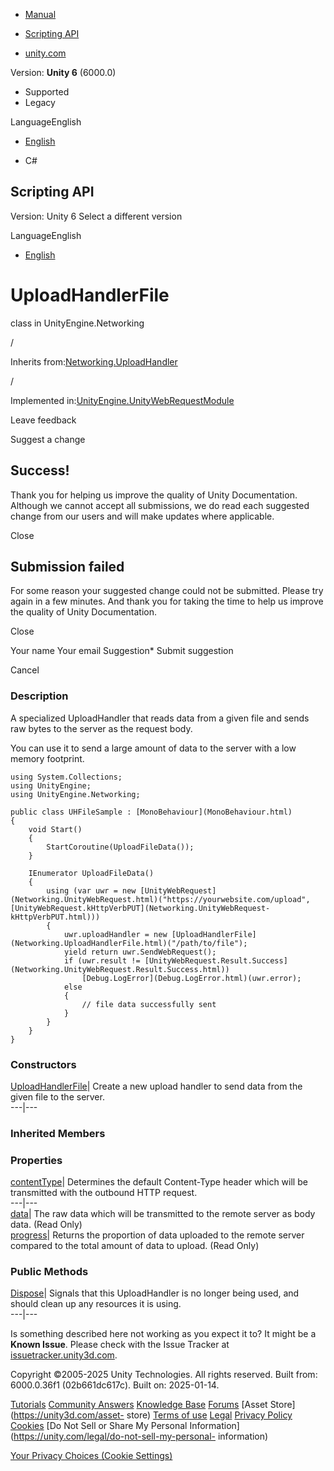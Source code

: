 [ ]()

  * [Manual](../Manual/index.html)
  * [Scripting API](../ScriptReference/index.html)

  * [unity.com](https://unity.com/)

Version: **Unity 6** (6000.0)

  * Supported
  * Legacy

LanguageEnglish

  * [English]()

  * C#

[ ](https://docs.unity3d.com)

## Scripting API

Version: Unity 6 Select a different version

LanguageEnglish

  * [English]()

# UploadHandlerFile

class in UnityEngine.Networking

/

Inherits from:[Networking.UploadHandler](Networking.UploadHandler.html)

/

Implemented
in:[UnityEngine.UnityWebRequestModule](UnityEngine.UnityWebRequestModule.html)

Leave feedback

Suggest a change

## Success!

Thank you for helping us improve the quality of Unity Documentation. Although
we cannot accept all submissions, we do read each suggested change from our
users and will make updates where applicable.

Close

## Submission failed

For some reason your suggested change could not be submitted. Please <a>try
again</a> in a few minutes. And thank you for taking the time to help us
improve the quality of Unity Documentation.

Close

Your name Your email Suggestion* Submit suggestion

Cancel

[ ]()

### Description

A specialized UploadHandler that reads data from a given file and sends raw
bytes to the server as the request body.

You can use it to send a large amount of data to the server with a low memory
footprint.

    
    
    using System.Collections;
    using UnityEngine;
    using UnityEngine.Networking;  
      
    public class UHFileSample : [MonoBehaviour](MonoBehaviour.html)
    {
        void Start()
        {
            StartCoroutine(UploadFileData());
        }  
      
        IEnumerator UploadFileData()
        {
            using (var uwr = new [UnityWebRequest](Networking.UnityWebRequest.html)("https://yourwebsite.com/upload", [UnityWebRequest.kHttpVerbPUT](Networking.UnityWebRequest-kHttpVerbPUT.html)))
            {
                uwr.uploadHandler = new [UploadHandlerFile](Networking.UploadHandlerFile.html)("/path/to/file");
                yield return uwr.SendWebRequest();
                if (uwr.result != [UnityWebRequest.Result.Success](Networking.UnityWebRequest.Result.Success.html))
                    [Debug.LogError](Debug.LogError.html)(uwr.error);
                else
                {
                    // file data successfully sent
                }
            }
        }
    }
    

### Constructors

[UploadHandlerFile](Networking.UploadHandlerFile-ctor.html)| Create a new
upload handler to send data from the given file to the server.  
---|---  
  
### Inherited Members

### Properties

[contentType](Networking.UploadHandler-contentType.html)| Determines the
default Content-Type header which will be transmitted with the outbound HTTP
request.  
---|---  
[data](Networking.UploadHandler-data.html)| The raw data which will be
transmitted to the remote server as body data. (Read Only)  
[progress](Networking.UploadHandler-progress.html)| Returns the proportion of
data uploaded to the remote server compared to the total amount of data to
upload. (Read Only)  
  
### Public Methods

[Dispose](Networking.UploadHandler.Dispose.html)| Signals that this
UploadHandler is no longer being used, and should clean up any resources it is
using.  
---|---  
  
Is something described here not working as you expect it to? It might be a
**Known Issue**. Please check with the Issue Tracker at
[issuetracker.unity3d.com](https://issuetracker.unity3d.com).

Copyright ©2005-2025 Unity Technologies. All rights reserved. Built from:
6000.0.36f1 (02b661dc617c). Built on: 2025-01-14.

[Tutorials](https://unity3d.com/learn) [Community
Answers](https://answers.unity3d.com) [Knowledge
Base](https://support.unity3d.com/hc/en-us)
[Forums](https://forum.unity3d.com) [Asset Store](https://unity3d.com/asset-
store) [Terms of use](https://docs.unity3d.com/Manual/TermsOfUse.html)
[Legal](https://unity.com/legal) [Privacy
Policy](https://unity.com/legal/privacy-policy)
[Cookies](https://unity.com/legal/cookie-policy) [Do Not Sell or Share My
Personal Information](https://unity.com/legal/do-not-sell-my-personal-
information)

[Your Privacy Choices (Cookie Settings)](javascript:void\(0\);)

